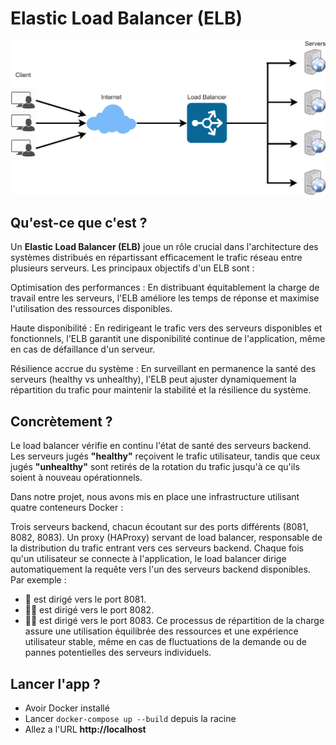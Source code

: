 # Elastic Load Balancer (ELB)

![Illustration](./assets/illustration.png)

## Qu'est-ce que c'est ?

Un __Elastic Load Balancer (ELB)__ joue un rôle crucial dans l'architecture des systèmes distribués en répartissant efficacement le trafic réseau entre plusieurs serveurs. Les principaux objectifs d'un ELB sont :

Optimisation des performances : En distribuant équitablement la charge de travail entre les serveurs, l'ELB améliore les temps de réponse et maximise l'utilisation des ressources disponibles.

Haute disponibilité : En redirigeant le trafic vers des serveurs disponibles et fonctionnels, l'ELB garantit une disponibilité continue de l'application, même en cas de défaillance d'un serveur.

Résilience accrue du système : En surveillant en permanence la santé des serveurs (healthy vs unhealthy), l'ELB peut ajuster dynamiquement la répartition du trafic pour maintenir la stabilité et la résilience du système.

## Concrètement ?
Le load balancer vérifie en continu l'état de santé des serveurs backend. Les serveurs jugés __"healthy"__ reçoivent le trafic utilisateur, tandis que ceux jugés __"unhealthy"__ sont retirés de la rotation du trafic jusqu'à ce qu'ils soient à nouveau opérationnels.

Dans notre projet, nous avons mis en place une infrastructure utilisant quatre conteneurs Docker :

Trois serveurs backend, chacun écoutant sur des ports différents (8081, 8082, 8083).
Un proxy (HAProxy) servant de load balancer, responsable de la distribution du trafic entrant vers ces serveurs backend.
Chaque fois qu'un utilisateur se connecte à l'application, le load balancer dirige automatiquement la requête vers l'un des serveurs backend disponibles. Par exemple :

* 🙍 est dirigé vers le port 8081.
* 🙍‍♀️ est dirigé vers le port 8082.
* 🙍‍♂️ est dirigé vers le port 8083.
Ce processus de répartition de la charge assure une utilisation équilibrée des ressources et une expérience utilisateur stable, même en cas de fluctuations de la demande ou de pannes potentielles des serveurs individuels.
## Lancer l'app ?

* Avoir Docker installé
* Lancer `docker-compose up --build` depuis la racine
* Allez a l'URL __http://localhost__